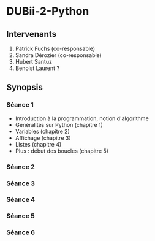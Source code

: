 # DUBii-2-Python

## Intervenants

1. Patrick Fuchs (co-responsable)
2. Sandra Dérozier (co-responsable)
3. Hubert Santuz
4. Benoist Laurent ?

## Synopsis

### Séance 1

- Introduction à la programmation, notion d'algorithme
- Généralités sur Python (chapitre 1)
- Variables (chapitre 2)
- Affichage (chapitre 3)
- Listes (chapitre 4)
- Plus : début des boucles (chapitre 5)

### Séance 2

### Séance 3

### Séance 4

### Séance 5

### Séance 6
